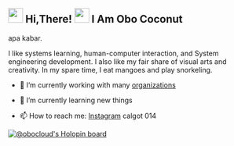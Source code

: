 <h2> <img src="https://user-images.githubusercontent.com/65858180/137293079-2440dbff-e887-4b1d-802c-49d49dcfd664.gif" width="30" /> Hi,There! <img src="https://user-images.githubusercontent.com/65858180/137293369-94c631b6-8a17-4256-927a-070da186734c.gif" width="30" /> I Am Obo Coconut </h2>

apa kabar.

I like systems learning, human-computer interaction, and System engineering development. I also like my fair share of visual arts and creativity. In my spare time, I eat mangoes and play snorkeling.



- 🔭 I’m currently working with many [organizations](https://coconut.or.id/contact)
- 🌱 I’m currently learning new things

- 📫 How to reach me: [Instagram](https://www.instagram.com/aryawbowo/)
calgot 014

[![@obocloud's Holopin board](https://holopin.io/api/user/board?user=obocloud)](https://holopin.io/@obocloud)
